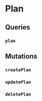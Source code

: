 # Plan 

## Queries 

### `plan` 

## Mutations 

### `createPlan` 

### `updatePlan` 

### `deletePlan` 

